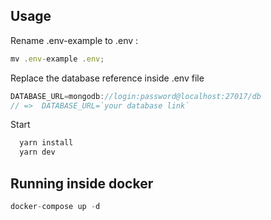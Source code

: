 ## Usage

Rename .env-example to .env :

```javascript
mv .env-example .env;
```

Replace the database reference inside .env file

```javascript
DATABASE_URL=mongodb://login:password@localhost:27017/db 
// =>  DATABASE_URL=`your database link`
```

Start

```javascript
  yarn install
  yarn dev
```

## Running inside docker

```javascript
docker-compose up -d
```
